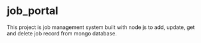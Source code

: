 # job_portal

This project is job management system built with node js to add, update, get and delete job record from mongo database.
